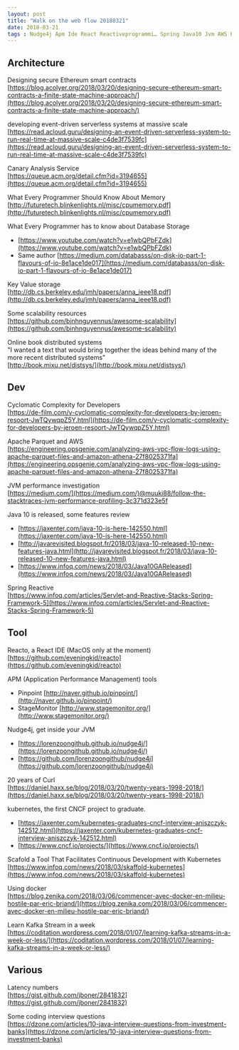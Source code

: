 ```yaml
---
layout: post
title: "Walk on the web flow 20180321"
date: 2018-03-21
tags : Nudge4j Apm Ide React Reactiveprogrammi… Spring Java10 Jvm AWS Parquet Cyclomaticcomplex… Distributedsystem Scalability KeyValue Datastorage Memory Canary Serverless Smartcontract Webflowwalk  Curl Kubernetes Scafold Google Docker Kafka Latency Numbers
---
```



## Architecture

Designing secure Ethereum smart contracts   
[https://blog.acolyer.org/2018/03/20/designing-secure-ethereum-smart-contracts-a-finite-state-machine-approach/](https://blog.acolyer.org/2018/03/20/designing-secure-ethereum-smart-contracts-a-finite-state-machine-approach/)

developing event-driven serverless systems at massive scale   
[https://read.acloud.guru/designing-an-event-driven-serverless-system-to-run-real-time-at-massive-scale-c4de3f7539fc](https://read.acloud.guru/designing-an-event-driven-serverless-system-to-run-real-time-at-massive-scale-c4de3f7539fc)

Canary Analysis Service   
[https://queue.acm.org/detail.cfm?id=3194655](https://queue.acm.org/detail.cfm?id=3194655)

What Every Programmer Should Know About Memory    
[http://futuretech.blinkenlights.nl/misc/cpumemory.pdf](http://futuretech.blinkenlights.nl/misc/cpumemory.pdf)

What Every Programmer has to know about Database Storage    
* [https://www.youtube.com/watch?v=e1wbQPbFZdk](https://www.youtube.com/watch?v=e1wbQPbFZdk)    
* Same author [https://medium.com/databasss/on-disk-io-part-1-flavours-of-io-8e1ace1de017](https://medium.com/databasss/on-disk-io-part-1-flavours-of-io-8e1ace1de017)

Key Value storage   
[http://db.cs.berkeley.edu/jmh/papers/anna_ieee18.pdf](http://db.cs.berkeley.edu/jmh/papers/anna_ieee18.pdf)

Some scalability resources    
[https://github.com/binhnguyennus/awesome-scalability](https://github.com/binhnguyennus/awesome-scalability)

Online book distributed systems    
"I wanted a text that would bring together the ideas behind many of the more recent distributed systems"     
[http://book.mixu.net/distsys/](http://book.mixu.net/distsys/)

## Dev

Cyclomatic Complexity for Developers     
[https://de-film.com/v-cyclomatic-complexity-for-developers-by-jeroen-resoort-JwTQywqpZ5Y.html](https://de-film.com/v-cyclomatic-complexity-for-developers-by-jeroen-resoort-JwTQywqpZ5Y.html)

Apache Parquet and AWS    
[https://engineering.opsgenie.com/analyzing-aws-vpc-flow-logs-using-apache-parquet-files-and-amazon-athena-27f8025371fa](https://engineering.opsgenie.com/analyzing-aws-vpc-flow-logs-using-apache-parquet-files-and-amazon-athena-27f8025371fa)

JVM performance investigation    
[https://medium.com/](https://medium.com/)@muuki88/follow-the-stacktraces-jvm-performance-profiling-3c371d323e5f

Java 10 is released, some features review    
* [https://jaxenter.com/java-10-is-here-142550.html](https://jaxenter.com/java-10-is-here-142550.html)
* [http://javarevisited.blogspot.fr/2018/03/java-10-released-10-new-features-java.html](http://javarevisited.blogspot.fr/2018/03/java-10-released-10-new-features-java.html)
* [https://www.infoq.com/news/2018/03/Java10GAReleased](https://www.infoq.com/news/2018/03/Java10GAReleased)

Spring Reactive     
[https://www.infoq.com/articles/Servlet-and-Reactive-Stacks-Spring-Framework-5](https://www.infoq.com/articles/Servlet-and-Reactive-Stacks-Spring-Framework-5)

## Tool

Reacto, a React IDE (MacOS only at the moment)    
[https://github.com/eveningkid/reacto](https://github.com/eveningkid/reacto)

APM (Application Performance Management) tools    
* Pinpoint [http://naver.github.io/pinpoint/](http://naver.github.io/pinpoint/)
* StageMonitor [http://www.stagemonitor.org/](http://www.stagemonitor.org/)

Nudge4j, get inside your JVM    
* [https://lorenzoongithub.github.io/nudge4j/](https://lorenzoongithub.github.io/nudge4j/)
* [https://github.com/lorenzoongithub/nudge4j](https://github.com/lorenzoongithub/nudge4j)

20 years of Curl    
[https://daniel.haxx.se/blog/2018/03/20/twenty-years-1998-2018/](https://daniel.haxx.se/blog/2018/03/20/twenty-years-1998-2018/)

kubernetes, the first CNCF project to graduate.    
* [https://jaxenter.com/kubernetes-graduates-cncf-interview-aniszczyk-142512.html](https://jaxenter.com/kubernetes-graduates-cncf-interview-aniszczyk-142512.html)
* [https://www.cncf.io/projects/](https://www.cncf.io/projects/)

Scafold a Tool That Facilitates Continuous Development with Kubernetes    
[https://www.infoq.com/news/2018/03/skaffold-kubernetes](https://www.infoq.com/news/2018/03/skaffold-kubernetes)

Using docker    
[https://blog.zenika.com/2018/03/06/commencer-avec-docker-en-milieu-hostile-par-eric-briand/](https://blog.zenika.com/2018/03/06/commencer-avec-docker-en-milieu-hostile-par-eric-briand/)

Learn Kafka Stream in a week    
[https://coditation.wordpress.com/2018/01/07/learning-kafka-streams-in-a-week-or-less/](https://coditation.wordpress.com/2018/01/07/learning-kafka-streams-in-a-week-or-less/)

## Various

Latency numbers    
[https://gist.github.com/jboner/2841832](https://gist.github.com/jboner/2841832)

Some coding interview questions    
[https://dzone.com/articles/10-java-interview-questions-from-investment-banks](https://dzone.com/articles/10-java-interview-questions-from-investment-banks)
